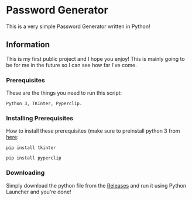 # Password Generator

This is a very simple Password Generator written in Python!

## Information

This is my first public project and I hope you enjoy! This is mainly going to be for me in the future so I can see how far I've come.

### Prerequisites

These are the things you need to run this script:

```
Python 3, TKInter, Pyperclip.
```

### Installing Prerequisites

How to install these prerequisites (make sure to preinstall python 3 from [here](https://www.python.org/downloads/):

```
pip install tkinter
```

```
pip install pyperclip
```
### Downloading

Simply download the python file from the [Releases](https://github.com/ShadowStonks/Password-Generator/releases/tag/1.0) and run it using Python Launcher and you're done!
